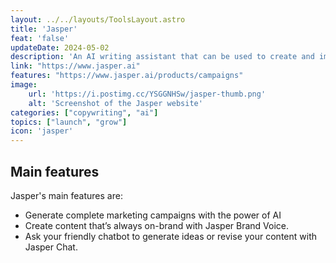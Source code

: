 ```yaml
---
layout: ../../layouts/ToolsLayout.astro
title: 'Jasper'
feat: 'false'
updateDate: 2024-05-02
description: 'An AI writing assistant that can be used to create and improve your newsletter copy. It can also be used for other marketing content, including blog posts, social media content, and website copy.'
link: "https://www.jasper.ai"
features: "https://www.jasper.ai/products/campaigns"
image:
    url: 'https://i.postimg.cc/YSGGNHSw/jasper-thumb.png'
    alt: 'Screenshot of the Jasper website'
categories: ["copywriting", "ai"]
topics: ["launch", "grow"]
icon: 'jasper'
---
```


## Main features

Jasper's main features are:
- Generate complete marketing campaigns with the power of AI
- Create content that’s always on-brand with Jasper Brand Voice.
- Ask your friendly chatbot to generate ideas or revise your content with Jasper Chat.